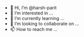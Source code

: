 - 👋 Hi, I’m @harsh-parit
- 👀 I’m interested in ...
- 🌱 I’m currently learning ...
- 💞️ I’m looking to collaborate on ...
- 📫 How to reach me ...

<!---
harsh-parit/harsh-parit is a ✨ special ✨ repository because its `README.md` (this file) appears on your GitHub profile.
You can click the Preview link to take a look at your changes.
--->
